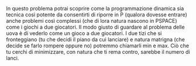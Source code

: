 In questo problema potrai scoprire come la programmazione dinamica sia tecnica così potente da consentirti di riporre in P (qualora dovesse entrare) anche problemi così complessi (che di lora natura nascono in PSPACE) come i giochi a due giocatori.
Il modo giusto di guardare al problema delle uova è di vederlo come un gioco a due giocatori.
I due tizi che si fronteggiano (tu che decidi il piano da cui lanciare) e natura matrigna (che decide se farlo rompere oppure no) potremmo chiamarli min e max.
Ciò che tu cerchi di minimizzare, con natura che ti rema contro, sarebbe il numero di lanci.

